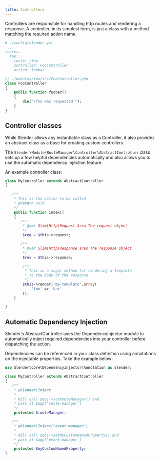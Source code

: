 ```yaml
---
title: Controllers
---
```


Controllers are responsible for handling http routes and rendering a
response. A controller, in its simplest form, is just a class with a
method matching the required action name.

```yaml
# ./config/slender.yml
...
routes:
  foo:
    route: /foo
    controller: FooController
    action: foobar
```
```php
// ./modules/foo/src/FooController.php
class FooController
{
    public function foobar()
    {
        die("/foo was requested!");
    }
}
```

## Controller classes
While Slender allows any instantiable class as a Controller, it also provides
an abstract class as a base for creating custom controllers.

The `Slender\Module\RouteManager\Controller\AbstractController` class sets up a
few helpful dependencies automatically and also allows you to use the
automatic dependency injection feature.

An example controller class:
```php
class MyController extends AbstractController
{

   /**
    * This is the action to be called
    * @return void
    */
    public function index()
    {
       /**
        * @var Slim\Http\Request $req The request object
        */
        $req = $this->request;

       /**
        * @var Slim\Http\Response $res The response object
        */
        $res = $this->response;

        /**
         * This is a sugar method for rendering a template
         * to the body of the response
         */
        $this->render('my-template',array(
            'foo' => 'bar'
        ));
    }

}
```



## Automatic Dependency Injection
Slender's AbstractController uses the DependencyInjector
module to automatically inject required dependencies into
your controller before dispatching the action.

Dependencies can be referenced in your class definition using
annotations on the injectable properties. Take the example below:
```php
use Slender\Core\DependencyInjector\Annotation as Slender;

class MyController extends AbstractController
{
   /**
    * @Slender\Inject
    *
    * Will call $obj->setRouteManager() and
    * pass it $app['route-manager']
    */
    protected $routeManager;

   /**
    * @Slender\Inject("event-manager")
    *
    * Will call $obj->setMyCustomNamedProperty() and
    * pass it $app['event-manager']
    */
    protected $myCustomNamedProperty;
}


```
